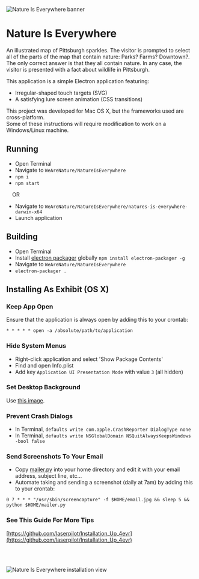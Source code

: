 ![Nature Is Everywhere banner](https://github.com/CMP-Studio/WeAreNature/blob/master/_Images/NatureIsEverywhere_Banner.jpg)

# <a name="natureiseverywhere"></a>Nature Is Everywhere

An illustrated map of Pittsburgh sparkles. The visitor is prompted to select all of the parts of the map that contain nature: Parks? Farms? Downtown?. The only correct answer is that they all contain nature. In any case, the visitor is presented with a fact about wildlife in Pittsburgh.

This application is a simple Electron application featuring:
* Irregular-shaped touch targets (SVG)
* A satisfying lure screen animation (CSS transitions)

This project was developed for Mac OS X, but the frameworks used are cross-platform. <br/>
Some of these instructions will require modification to work on a Windows/Linux machine.

## Running
* Open Terminal
* Navigate to ```WeAreNature/NatureIsEverywhere```
* ```npm i```
* ```npm start```

&nbsp;&nbsp;&nbsp;&nbsp;OR

* Navigate to ```WeAreNature/NatureIsEverywhere/natures-is-everywhere-darwin-x64```
* Launch application

## Building
* Open Terminal
* Install [electron packager](https://github.com/electron-userland/electron-packager) globally ```npm install electron-packager -g```
* Navigate to ```WeAreNature/NatureIsEverywhere```
* ```electron-packager .```

## Installing As Exhibit (OS X)

### <a name="keepappopen"></a>Keep App Open

Ensure that the application is always open by adding this to your crontab:

```* * * * * open -a /absolute/path/to/application```

### Hide System Menus
* Right-click application and select 'Show Package Contents'
* Find and open Info.plist
* Add key ```Application UI Presentation Mode``` with value ```3``` (all hidden)

### Set Desktop Background

Use [this image](https://github.com/CMP-Studio/WeAreNature/blob/master/_HelpfulThings/OutOfOrder.png).

### Prevent Crash Dialogs
* In Terminal, ```defaults write com.apple.CrashReporter DialogType none```
* In Terminal, ```defaults write NSGlobalDomain NSQuitAlwaysKeepsWindows -bool false```

### <a name="dailyemail"></a>Send Screenshots To Your Email

* Copy [mailer.py](https://github.com/CMP-Studio/WeAreNature/blob/master/_HelpfulThings/mailer.py) into your home directory and edit it with your email address, subject line, etc... 
* Automate taking and sending a screenshot (daily at 7am) by adding this to your crontab:

```0 7 * * * "/usr/sbin/screencapture" -f $HOME/email.jpg && sleep 5 && python $HOME/mailer.py```

### See This Guide For More Tips
[https://github.com/laserpilot/Installation_Up_4evr](https://github.com/laserpilot/Installation_Up_4evr)

<br/>
<br/>

![Nature Is Everywhere installation view](https://github.com/CMP-Studio/WeAreNature/blob/master/_Images/NatureIsEverywhere_Wide.jpg)

 

